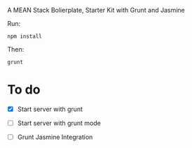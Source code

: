 A MEAN Stack Bolierplate, Starter Kit with Grunt and Jasmine

Run:

```
npm install
```

Then:

```
grunt
```
# To do
- [x] Start server with grunt
- [ ] Start server with grunt mode 
- [ ] Grunt Jasmine Integration

